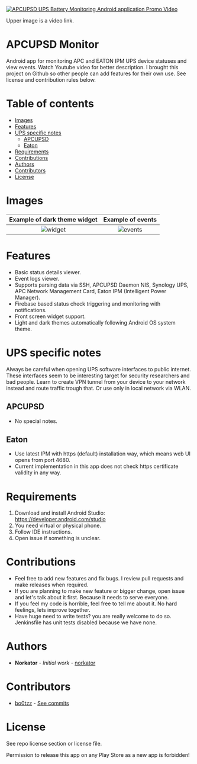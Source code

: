 [![APCUPSD UPS Battery Monitoring Android application Promo Video](https://img.youtube.com/vi/N4PhGXOUyas/0.jpg)](https://www.youtube.com/watch?v=N4PhGXOUyas)

Upper image is a video link.

# APCUPSD Monitor

Android app for monitoring APC and EATON IPM UPS device statuses and view events.
Watch Youtube video for better description. 
I brought this project on Github so other people can add features for their own use. 
See license and contribution rules below. 


Table of contents
=================
* [Images](#images)
* [Features](#features)
* [UPS specific notes](#ups-specific-notes)
  * [APCUPSD](#apcupsd) 
  * [Eaton](#eaton)
* [Requirements](#requirements)
* [Contributions](#contributions)
* [Authors](#authors)
* [Contributors](#contributors)
* [License](#license)


Images
============
Example of dark theme widget             |  Example of events
:-------------------------:|:-------------------------:
![widget](graphics/widget.jpg)   |  ![events](graphics/events.jpg)


Features
============
* Basic status details viewer.
* Event logs viewer.
* Supports parsing data via SSH, APCUPSD Daemon NIS, Synology UPS, APC Network Management Card, Eaton IPM (Intelligent Power Manager).
* Firebase based status check triggering and monitoring with notifications.
* Front screen widget support.
* Light and dark themes automatically following Android OS system theme.  


UPS specific notes
============
Always be careful when opening UPS software interfaces to public internet. These interfaces seem to be interesting target 
for security researchers and bad people. Learn to create VPN tunnel from your device to your network instead and route 
traffic trough that. Or use only in local network via WLAN.

APCUPSD
-----
* No special notes.

Eaton
-----
* Use latest IPM with https (default) installation way, which means web UI opens from port 4680.
* Current implementation in this app does not check https certificate validity in any way. 


Requirements
============
1. Download and install Android Studio: https://developer.android.com/studio
2. You need virtual or physical phone.
3. Follow IDE instructions.
4. Open issue if something is unclear.


Contributions
============

* Feel free to add new features and fix bugs. I review pull requests and make releases when required.
* If you are planning to make new feature or bigger change, open issue and let's talk about it first.
Because it needs to serve everyone.
* If you feel my code is horrible, feel free to tell me about it. No hard feelings, lets improve together.
* Have huge need to write tests? you are really welcome to do so. Jenkinsfile has unit tests disabled because we have none.


Authors
============

* **Norkator** - *Initial work* - [norkator](https://github.com/norkator)


Contributors
============
* [bo0tzz](https://github.com/bo0tzz) - [See commits](https://github.com/norkator/apcupsd-monitor/commits?author=bo0tzz)


License
============
See repo license section or license file.

Permission to release this app on any Play Store as a new app is forbidden!
